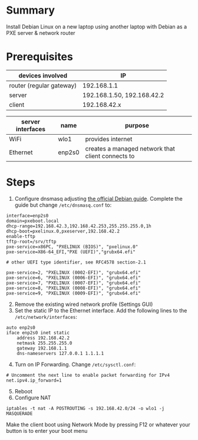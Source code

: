 # Summary
Install Debian Linux on a new laptop using another laptop with Debian as a PXE server & network router

# Prerequisites

| devices involved        | IP                        |
|-------------------------|---------------------------|
| router (regular gateway)| 192.168.1.1               |
| server                  | 192.168.1.50, 192.168.42.2|
| client                  | 192.168.42.x              |

| server interfaces | name   | purpose                                           |
|-------------------|--------|---------------------------------------------------|
| WiFi              | wlo1   | provides internet                                 |
| Ethernet          | enp2s0 | creates a managed network that client connects to | 

# Steps

1. Configure dnsmasq adjusting [the official Debian guide](https://wiki.debian.org/PXEBootInstall#Simple_way_-_using_Dnsmasq).
Complete the guide but change `/etc/dnsmasq.conf` to:
```
interface=enp2s0
domain=pxeboot.local
dhcp-range=192.168.42.3,192.168.42.253,255.255.255.0,1h
dhcp-boot=pxelinux.0,pxeserver,192.168.42.2
enable-tftp
tftp-root=/srv/tftp
pxe-service=x86PC, "PXELINUX (BIOS)", "pxelinux.0"
pxe-service=X86-64_EFI,"PXE (UEFI)","grubx64.efi"

# other UEFI type identifier, see RFC4578 section-2.1

pxe-service=2, "PXELINUX (0002-EFI)", "grubx64.efi"
pxe-service=6, "PXELINUX (0006-EFI)", "grubx64.efi"
pxe-service=7, "PXELINUX (0007-EFI)", "grubx64.efi"
pxe-service=8, "PXELINUX (0008-EFI)", "grubx64.efi"
pxe-service=9, "PXELINUX (0009-EFI)", "grubx64.efi"
```

2. Remove the existing wired network profile (Settings GUI)
3. Set the static IP to the Ethernet interface.
Add the following lines to the `/etc/network/interfaces`:
```
auto enp2s0
iface enp2s0 inet static
    address 192.168.42.2
    netmask 255.255.255.0
    gateway 192.168.1.1
    dns-nameservers 127.0.0.1 1.1.1.1
```
4. Turn on IP Forwarding. Change `/etc/sysctl.conf`:
```
# Uncomment the next line to enable packet forwarding for IPv4
net.ipv4.ip_forward=1
```
5. Reboot
6. Configure NAT
```
iptables -t nat -A POSTROUTING -s 192.168.42.0/24 -o wlo1 -j MASQUERADE
```

Make the client boot using Network Mode by pressing F12 or whatever your button is to enter your boot menu
